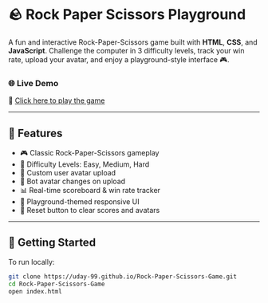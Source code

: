 # 🪨 Rock Paper Scissors Playground

A fun and interactive Rock-Paper-Scissors game built with **HTML**, **CSS**, and **JavaScript**. Challenge the computer in 3 difficulty levels, track your win rate, upload your avatar, and enjoy a playground-style interface 🎮.

### 🌐 Live Demo
🔗 [Click here to play the game](https://uday-99.github.io/Rock-Paper-Scissors-Game)


---

## 📸 Features

- 🎮 Classic Rock-Paper-Scissors gameplay
- 🧠 Difficulty Levels: Easy, Medium, Hard
- 🧍 Custom user avatar upload
- 🤖 Bot avatar changes on upload
- 📊 Real-time scoreboard & win rate tracker
- 🎨 Playground-themed responsive UI
- 🔄 Reset button to clear scores and avatars

---

## 🚀 Getting Started

To run locally:

```bash
git clone https://uday-99.github.io/Rock-Paper-Scissors-Game.git 
cd Rock-Paper-Scissors-Game
open index.html
